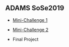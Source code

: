 ## ADAMS SoSe2019

- [Mini-Challenge 1](https://github.com/tnyng/ADAMS_SoSe2019/tree/master/Mini%20Challenge%201)

- [Mini-Challenge 2](https://github.com/tnyng/ADAMS_SoSe2019/tree/master/Mini%20Challenge%202)

- Final Project
